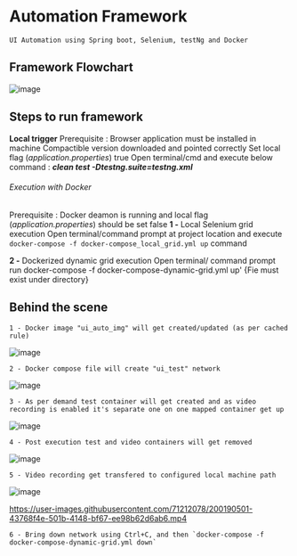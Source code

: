 # Automation Framework
    UI Automation using Spring boot, Selenium, testNg and Docker
  
## Framework Flowchart

![image](https://user-images.githubusercontent.com/71212078/200164024-025bc498-b72d-4d19-8b46-9bd9be8299b0.png)

## Steps to run framework
    
 **Local trigger**
Prerequisite : Browser application must be installed in machine
               Compactible version downloaded and pointed correctly
               Set local flag (*application.properties*) true
Open terminal/cmd and execute below command :
***clean test -Dtestng.suite=testng.xml***

###### Execution with Docker
Prerequisite : Docker deamon is running and local flag (*application.properties*) should be set false
**1 -** Local Selenium grid execution
    Open terminal/command prompt at project location and execute `docker-compose -f docker-compose_local_grid.yml up` command

**2 -** Dockerized dynamic grid execution 
    Open terminal/ command prompt run docker-compose -f docker-compose-dynamic-grid.yml up' {Fie must exist under directory}

 ## Behind the scene

    1 - Docker image "ui_auto_img" will get created/updated (as per cached rule)
   ![image](https://user-images.githubusercontent.com/71212078/200178341-566bb9c2-ff13-4a54-b8e5-da86bc1f0168.png)
   
    2 - Docker compose file will create "ui_test" network
   ![image](https://user-images.githubusercontent.com/71212078/200178518-65f65422-984c-44da-bbad-7c5c93a5674f.png)
   
    3 - As per demand test container will get created and as video recording is enabled it's separate one on one mapped container get up
   ![image](https://user-images.githubusercontent.com/71212078/200178621-d2f06fb1-6a7e-4f95-8fe2-95cc7d4c77cc.png)
   
    4 - Post execution test and video containers will get removed 
   ![image](https://user-images.githubusercontent.com/71212078/200178668-185c6211-fd42-41d2-b83f-3150b84b6376.png)
  

    5 - Video recording get transfered to configured local machine path
   ![image](https://user-images.githubusercontent.com/71212078/200178766-72b628a1-5efd-45f7-9196-57492b283441.png)
   
   https://user-images.githubusercontent.com/71212078/200190501-43768f4e-501b-4148-bf67-ee98b62d6ab6.mp4
   
   
    6 - Bring down network using Ctrl+C, and then `docker-compose -f docker-compose-dynamic-grid.yml down`
